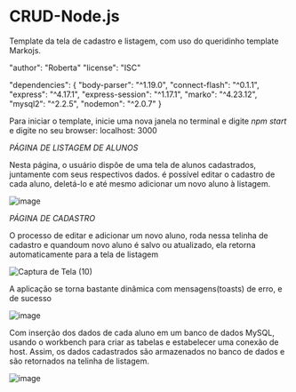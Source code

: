 # CRUD-Node.js
 
 Template da tela de cadastro e listagem, com uso do queridinho template Markojs.
 
 "author": "Roberta"
 "license": "ISC"
 
 "dependencies": {
 "body-parser": "^1.19.0",
 "connect-flash": "^0.1.1",
 "express": "^4.17.1",
  "express-session": "^1.17.1",
  "marko": "^4.23.12",
  "mysql2": "^2.2.5",
  "nodemon": "^2.0.7"
  }
  
  Para iniciar o template, inicie uma nova janela no terminal e digite *npm start* e digite no seu browser: localhost: 3000

_PÁGINA DE LISTAGEM DE ALUNOS_ 

Nesta página, o usuário dispõe de uma tela de alunos cadastrados, 
juntamente com seus respectivos dados. é possível editar o cadastro de cada aluno, deletá-lo e até mesmo adicionar um novo aluno à listagem. 

![image](https://user-images.githubusercontent.com/66263681/117326684-49a03500-ae68-11eb-87c9-e5d6c88c462f.png)

_PÁGINA DE CADASTRO_

O processo de editar e adicionar um novo aluno, roda nessa telinha de cadastro e quandoum novo aluno é salvo ou atualizado, ela retorna automaticamente para a tela de listagem

![Captura de Tela (10)](https://user-images.githubusercontent.com/66263681/117316096-aa2a7480-ae5e-11eb-846b-c315f957f6a0.png)


A aplicação se torna bastante dinâmica com mensagens(toasts) de erro, e de sucesso

![image](https://user-images.githubusercontent.com/66263681/117328236-d0a1dd00-ae69-11eb-81c2-1b6b715984ec.png)

Com inserção dos dados de cada aluno em um banco de dados MySQL, usando o workbench para criar as tabelas e estabelecer uma conexão de host. Assim, os dados cadastrados são armazenados no banco de dados e são retornados na telinha de listagem.

![image](https://user-images.githubusercontent.com/66263681/117328372-f4fdb980-ae69-11eb-92ad-fa159ce1bb12.png)

